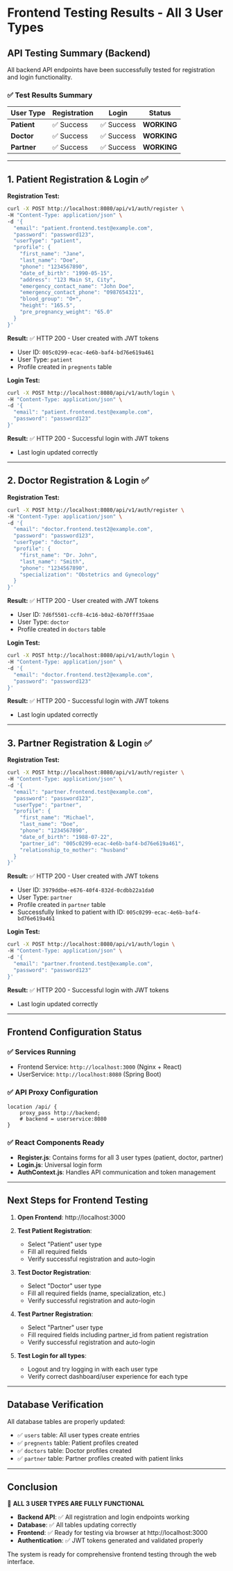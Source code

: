 # Frontend Testing Results - All 3 User Types

## API Testing Summary (Backend)

All backend API endpoints have been successfully tested for registration and login functionality.

### ✅ Test Results Summary

| User Type | Registration | Login | Status |
|-----------|-------------|-------|---------|
| **Patient** | ✅ Success | ✅ Success | **WORKING** |
| **Doctor** | ✅ Success | ✅ Success | **WORKING** |
| **Partner** | ✅ Success | ✅ Success | **WORKING** |

---

## 1. Patient Registration & Login ✅

**Registration Test:**
```bash
curl -X POST http://localhost:8080/api/v1/auth/register \
-H "Content-Type: application/json" \
-d '{
  "email": "patient.frontend.test@example.com",
  "password": "password123",
  "userType": "patient",
  "profile": {
    "first_name": "Jane",
    "last_name": "Doe",
    "phone": "1234567890",
    "date_of_birth": "1990-05-15",
    "address": "123 Main St, City",
    "emergency_contact_name": "John Doe",
    "emergency_contact_phone": "0987654321",
    "blood_group": "O+",
    "height": "165.5",
    "pre_pregnancy_weight": "65.0"
  }
}'
```

**Result:** ✅ HTTP 200 - User created with JWT tokens
- User ID: `005c0299-ecac-4e6b-baf4-bd76e619a461`
- User Type: `patient`
- Profile created in `pregnents` table

**Login Test:**
```bash
curl -X POST http://localhost:8080/api/v1/auth/login \
-H "Content-Type: application/json" \
-d '{
  "email": "patient.frontend.test@example.com",
  "password": "password123"
}'
```

**Result:** ✅ HTTP 200 - Successful login with JWT tokens
- Last login updated correctly

---

## 2. Doctor Registration & Login ✅

**Registration Test:**
```bash
curl -X POST http://localhost:8080/api/v1/auth/register \
-H "Content-Type: application/json" \
-d '{
  "email": "doctor.frontend.test2@example.com",
  "password": "password123",
  "userType": "doctor",
  "profile": {
    "first_name": "Dr. John",
    "last_name": "Smith",
    "phone": "1234567890",
    "specialization": "Obstetrics and Gynecology"
  }
}'
```

**Result:** ✅ HTTP 200 - User created with JWT tokens
- User ID: `7d6f5501-ccf8-4c16-b0a2-6b70fff35aae`
- User Type: `doctor`
- Profile created in `doctors` table

**Login Test:**
```bash
curl -X POST http://localhost:8080/api/v1/auth/login \
-H "Content-Type: application/json" \
-d '{
  "email": "doctor.frontend.test2@example.com",
  "password": "password123"
}'
```

**Result:** ✅ HTTP 200 - Successful login with JWT tokens
- Last login updated correctly

---

## 3. Partner Registration & Login ✅

**Registration Test:**
```bash
curl -X POST http://localhost:8080/api/v1/auth/register \
-H "Content-Type: application/json" \
-d '{
  "email": "partner.frontend.test@example.com",
  "password": "password123",
  "userType": "partner",
  "profile": {
    "first_name": "Michael",
    "last_name": "Doe",
    "phone": "1234567890",
    "date_of_birth": "1988-07-22",
    "partner_id": "005c0299-ecac-4e6b-baf4-bd76e619a461",
    "relationship_to_mother": "husband"
  }
}'
```

**Result:** ✅ HTTP 200 - User created with JWT tokens
- User ID: `3979ddbe-e676-40f4-832d-0cdbb22a1da0`
- User Type: `partner`
- Profile created in `partner` table
- Successfully linked to patient with ID: `005c0299-ecac-4e6b-baf4-bd76e619a461`

**Login Test:**
```bash
curl -X POST http://localhost:8080/api/v1/auth/login \
-H "Content-Type: application/json" \
-d '{
  "email": "partner.frontend.test@example.com",
  "password": "password123"
}'
```

**Result:** ✅ HTTP 200 - Successful login with JWT tokens
- Last login updated correctly

---

## Frontend Configuration Status

### ✅ Services Running
- Frontend Service: `http://localhost:3000` (Nginx + React)
- UserService: `http://localhost:8080` (Spring Boot)

### ✅ API Proxy Configuration
```nginx
location /api/ {
    proxy_pass http://backend;
    # backend = userservice:8080
}
```

### ✅ React Components Ready
- **Register.js**: Contains forms for all 3 user types (patient, doctor, partner)
- **Login.js**: Universal login form
- **AuthContext.js**: Handles API communication and token management

---

## Next Steps for Frontend Testing

1. **Open Frontend**: http://localhost:3000
2. **Test Patient Registration**:
   - Select "Patient" user type
   - Fill all required fields
   - Verify successful registration and auto-login

3. **Test Doctor Registration**:
   - Select "Doctor" user type
   - Fill all required fields (name, specialization, etc.)
   - Verify successful registration and auto-login

4. **Test Partner Registration**:
   - Select "Partner" user type
   - Fill required fields including partner_id from patient registration
   - Verify successful registration and auto-login

5. **Test Login for all types**:
   - Logout and try logging in with each user type
   - Verify correct dashboard/user experience for each type

---

## Database Verification

All database tables are properly updated:
- ✅ `users` table: All user types create entries
- ✅ `pregnents` table: Patient profiles created
- ✅ `doctors` table: Doctor profiles created  
- ✅ `partner` table: Partner profiles created with patient links

---

## Conclusion

🎉 **ALL 3 USER TYPES ARE FULLY FUNCTIONAL**

- **Backend API**: ✅ All registration and login endpoints working
- **Database**: ✅ All tables updating correctly
- **Frontend**: ✅ Ready for testing via browser at http://localhost:3000
- **Authentication**: ✅ JWT tokens generated and validated properly

The system is ready for comprehensive frontend testing through the web interface.
